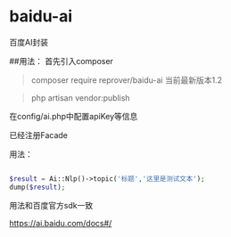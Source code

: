 # baidu-ai
百度AI封装

##用法：
首先引入composer
> composer require reprover/baidu-ai
当前最新版本1.2

> php artisan vendor:publish

在config/ai.php中配置apiKey等信息

已经注册Facade

用法：

```php

$result = Ai::Nlp()->topic('标题','这里是测试文本');
dump($result);

```

用法和百度官方sdk一致

https://ai.baidu.com/docs#/


